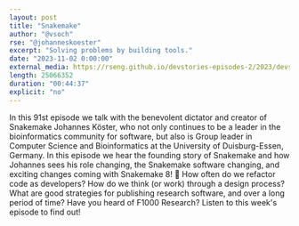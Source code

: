 ```yaml
---
layout: post
title: "Snakemake"
author: "@vsoch"
rse: "@johanneskoester"
excerpt: "Solving problems by building tools."
date: "2023-11-02 0:00:00"
external_media: https://rseng.github.io/devstories-episodes-2/2023/devstories-johannes-episode-91.mp3
length: 25066352
duration: "00:44:37"
explicit: "no"
---
```


In this 91st episode we talk with the benevolent dictator and creator of Snakemake Johannes Köster, who not only continues to be a leader in the bioinformatics community for software,
but also is Group leader in Computer Science and Bioinformatics at the University of Duisburg-Essen, Germany. In this episode we hear the founding story of Snakemake and how Johannes sees
his role changing, the Snakemake software changing, and exciting changes coming with Snakemake 8! 🐍️ How often do we refactor code as developers? How do we think (or work) through a design
process? What are good strategies for publishing research software, and over a long period of time? Have you heard of F1000 Research? Listen to this week's episode to find out!
